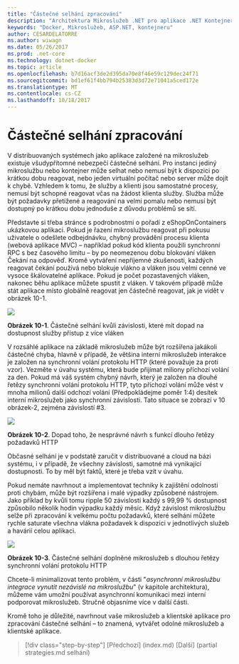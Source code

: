 ```yaml
---
title: "Částečné selhání zpracování"
description: "Architektura Mikroslužeb .NET pro aplikace .NET Kontejnerizované | Částečné selhání zpracování"
keywords: "Docker, Mikroslužeb, ASP.NET, kontejneru"
author: CESARDELATORRE
ms.author: wiwagn
ms.date: 05/26/2017
ms.prod: .net-core
ms.technology: dotnet-docker
ms.topic: article
ms.openlocfilehash: b7d16acf3de2d395da70e8f46e59c129dec24f71
ms.sourcegitcommit: bd1ef61f4bb794b25383d3d72e71041a5ced172e
ms.translationtype: MT
ms.contentlocale: cs-CZ
ms.lasthandoff: 10/18/2017
---
```

# <a name="handling-partial-failure"></a>Částečné selhání zpracování

V distribuovaných systémech jako aplikace založené na mikroslužeb existuje všudypřítomné nebezpečí částečné selhání. Pro instanci jediný mikroslužbu nebo kontejner může selhat nebo nemusí být k dispozici po krátkou dobu reagovat, nebo jeden virtuální počítač nebo server může dojít k chybě. Vzhledem k tomu, že služby a klienti jsou samostatné procesy, nemusí být schopné reagovat včas na žádost klienta služby. Služba může být požadavky přetížené a reagování na velmi pomalu nebo nemusí být dostupný po krátkou dobu jednoduše z důvodu problémů se sítí.

Představte si třeba stránce s podrobnostmi o pořadí z eShopOnContainers ukázkovou aplikaci. Pokud je řazení mikroslužbu reagovat při pokusu uživatele o odešlete odbejdnávku, chybný provádění procesu klienta (webová aplikace MVC) – například pokud kód klienta použili synchronní RPC s bez časového limitu – by po neomezenou dobu blokování vláken Čekání na odpověď. Kromě vytváření nepříjemné zkušenosti, každých reagovat čekání používá nebo blokuje vlákno a vláken jsou velmi cenné ve vysoce škálovatelné aplikace. Pokud je počet pozastavených vláken, nakonec běhu aplikace můžete spustit z vláken. V takovém případě může stát aplikace místo globálně reagovat jen částečně reagovat, jak je vidět v obrázek 10-1.

![](./media/image1.png)

**Obrázek 10-1**. Částečné selhání kvůli závislosti, které mít dopad na dostupnost služby přístup z více vláken

V rozsáhlé aplikace na základě mikroslužeb může být rozšířena jakákoli částečné chyba, hlavně v případě, že většina interní mikroslužeb interakce je založen na synchronní volání protokolu HTTP (které považuje za proti vzor). Vezměte v úvahu systému, která bude přijímat miliony příchozí volání za den. Pokud má váš systém chybný návrh, který je založen na dlouhé řetězy synchronní volání protokolu HTTP, tyto příchozí volání může vést v mnoha milionů další odchozí volání (Předpokládejme poměr 1:4) desítek interní mikroslužeb jako synchronní závislosti. Tato situace se zobrazí v 10 obrázek-2, zejména závislostí \#3.

![](./media/image2.png)

**Obrázek 10-2**. Dopad toho, že nesprávné návrh s funkcí dlouho řetězy požadavků HTTP

Občasné selhání je v podstatě zaručit v distribuované a cloud na bázi systému, i v případě, že všechny závislosti, samotné má vynikající dostupnosti. To by měl být faktů, které je třeba vzít v úvahu.

Pokud nemáte navrhnout a implementovat techniky k zajištění odolnosti proti chybám, může být rozšířena i malé výpadky způsobené nástrojem. Jako příklad by kvůli tomu ripple 50 závislosti každý s 99,99 % dostupnost způsobilo několik hodin výpadku každý měsíc. Když závislost mikroslužbu selže při zpracování k velkému počtu požadavků, které selhání můžete rychle saturate všechna vlákna požadavek k dispozici v jednotlivých služeb a havárií celou aplikaci.

![](./media/image3.png)

**Obrázek 10-3**. Částečné selhání doplněné mikroslužeb s dlouhou řetězy synchronní volání protokolu HTTP

Chcete-li minimalizovat tento problém, v části "*asynchronní mikroslužbu integrace vynutit nezávislé na mikroslužbu*" (v kapitole architektura), můžeme vám umožní používat asynchronní komunikaci mezi interní podporovat mikroslužeb. Stručně objasníme více v další části.

Kromě toho je důležité, navrhnout vaše mikroslužeb a klientské aplikace pro zpracování částečné selhání – to znamená, vytvářet odolné mikroslužeb a klientské aplikace.


>[!div class="step-by-step"]
[Předchozí] (index.md) [Další] (partial strategies.md selhání)
